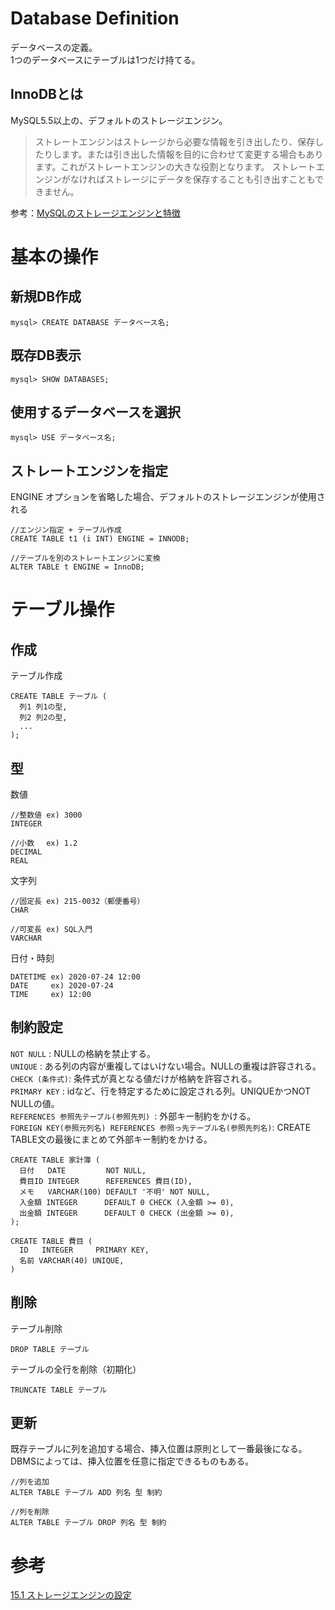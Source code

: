 # Database Definition 
データベースの定義。  
1つのデータベースにテーブルは1つだけ持てる。  

## InnoDBとは
MySQL5.5以上の、デフォルトのストレージエンジン。  

> ストレートエンジンはストレージから必要な情報を引き出したり、保存したりします。または引き出した情報を目的に合わせて変更する場合もあります。これがストレートエンジンの大きな役割となります。
> ストレートエンジンがなければストレージにデータを保存することも引き出すこともできません。

参考：[MySQLのストレージエンジンと特徴](https://www.softagency.co.jp/column/column34#:~:text=MySQL%E3%81%AF%E3%83%AA%E3%83%AC%E3%83%BC%E3%82%B7%E3%83%A7%E3%83%8A%E3%83%AB%E3%83%87%E3%83%BC%E3%82%BF%E3%83%99%E3%83%BC%E3%82%B9%E3%81%A8%E3%81%97%E3%81%A6,%E3%82%B9%E3%83%88%E3%83%AC%E3%83%BC%E3%83%88%E3%82%A8%E3%83%B3%E3%82%B8%E3%83%B3%E3%80%8D%E3%81%A8%E3%81%84%E3%81%84%E3%81%BE%E3%81%99%E3%80%82)


# 基本の操作
## 新規DB作成
```
mysql> CREATE DATABASE データベース名;
```

## 既存DB表示
```
mysql> SHOW DATABASES;
```

## 使用するデータベースを選択
```
mysql> USE データベース名;
```

## ストレートエンジンを指定
ENGINE オプションを省略した場合、デフォルトのストレージエンジンが使用される
```
//エンジン指定 + テーブル作成
CREATE TABLE t1 (i INT) ENGINE = INNODB;

//テーブルを別のストレートエンジンに変換
ALTER TABLE t ENGINE = InnoDB;
```


# テーブル操作
## 作成
テーブル作成
```
CREATE TABLE テーブル (
  列1 列1の型,
  列2 列2の型,
  ...
);
```

## 型
数値
```
//整数値 ex) 3000
INTEGER

//小数 　ex) 1.2
DECIMAL
REAL
```

文字列
```
//固定長 ex) 215-0032（郵便番号）
CHAR

//可変長 ex) SQL入門
VARCHAR
```

日付・時刻
```
DATETIME ex) 2020-07-24 12:00
DATE     ex) 2020-07-24
TIME     ex) 12:00
```


## 制約設定
`NOT NULL`      : NULLの格納を禁止する。  
`UNIQUE`        : ある列の内容が重複してはいけない場合。NULLの重複は許容される。  
`CHECK (条件式)`: 条件式が真となる値だけが格納を許容される。  
`PRIMARY KEY`   : idなど、行を特定するために設定される列。UNIQUEかつNOT NULLの値。  
`REFERENCES 参照先テーブル(参照先列) `: 外部キー制約をかける。  
`FOREIGN KEY(参照元列名) REFERENCES 参照っ先テーブル名(参照先列名)`: CREATE TABLE文の最後にまとめて外部キー制約をかける。  
```
CREATE TABLE 家計簿 (
  日付   DATE         NOT NULL,
  費目ID INTEGER      REFERENCES 費目(ID),
  メモ   VARCHAR(100) DEFAULT '不明' NOT NULL,
  入金額 INTEGER      DEFAULT 0 CHECK (入金額 >= 0),
  出金額 INTEGER      DEFAULT 0 CHECK (出金額 >= 0),
);

CREATE TABLE 費目 (
  ID   INTEGER     PRIMARY KEY, 
  名前 VARCHAR(40) UNIQUE,
)
```


## 削除
テーブル削除
```
DROP TABLE テーブル
```

テーブルの全行を削除（初期化）
```
TRUNCATE TABLE テーブル
```


## 更新
既存テーブルに列を追加する場合、挿入位置は原則として一番最後になる。  
DBMSによっては、挿入位置を任意に指定できるものもある。  
```
//列を追加
ALTER TABLE テーブル ADD 列名 型 制約

//列を削除
ALTER TABLE テーブル DROP 列名 型 制約
```

# 参考
[15.1 ストレージエンジンの設定](https://dev.mysql.com/doc/refman/5.6/ja/storage-engine-setting.html)
